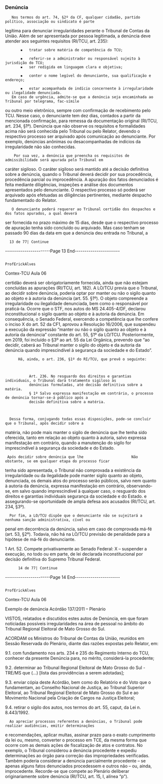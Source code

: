 ### Denúncia
       Nos termos do art. 74, §2º da CF, qualquer cidadão, partido político, associação ou sindicato é parte
 legítima para denunciar irregularidades perante o Tribunal de Contas da União.
       Além de ser apresentada por pessoa legitimada, a denúncia deve atender aos seguintes requisitos
 (RI/TCU, art. 235):

           ▪   tratar sobre matéria de competência do TCU;

           ▪   referir-se a administrador ou responsável sujeito à jurisdição do TCU;
           ▪   ser redigida em linguagem clara e objetiva;

           ▪   conter o nome legível do denunciante, sua qualificação e endereço;

           ▪   estar acompanhada de indício concernente à irregularidade ou ilegalidade denunciada.
       Em caso de urgência, admite-se que a denúncia seja encaminhada ao Tribunal por telegrama, fac-símile
 ou outro meio eletrônico, sempre com confirmação de recebimento pelo TCU. Nesse caso, o denunciante tem
 dez dias, contados a partir da mencionada confirmação, para remessa da documentação original (RI/TCU, art.
 234, §1º).
      Denúncia que não observe os requisitos e formalidades acima não será conhecida pelo Tribunal ou
 pelo Relator, devendo o respectivo processo ser arquivado após comunicação ao denunciante. Por exemplo,
 denúncias anônimas ou desacompanhadas de indícios da irregularidade não são conhecidas.

        Por sua vez, a denúncia que preencha os requisitos de admissibilidade será apurada pelo Tribunal em
 caráter sigiloso. O caráter sigiloso será mantido até a decisão definitiva sobre a denúncia, quando o Tribunal
 deverá decidir por sua procedência, procedência parcial ou improcedência. A apuração dos fatos denunciados
 é feita mediante diligências, inspeções e análise dos documentos apresentados pelo denunciante. O respectivo
 processo só poderá ser arquivado após efetuadas as diligências pertinentes, mediante despacho fundamentado
 do Relator.

       O denunciante poderá requerer ao Tribunal certidão dos despachos e dos fatos apurados, a qual deverá
 ser fornecida no prazo máximo de 15 dias, desde que o respectivo processo de apuração tenha sido concluído
 ou arquivado. Mas caso tenham se passado 90 dias da data em que a denúncia deu entrada no Tribunal, a



      13 de 77| Continue
-----------------------Page 13 End-----------------------

                                                                                                              ProfErickAlves
Contex-TCU
                                                                                                                       Aula 06

 certidão deverá ser obrigatoriamente fornecida, ainda que não estejam concluídas as apurações (RI/TCU,
 art. 182).
       A LO/TCU previa que o Tribunal, ao decidir sobre denúncia, poderia optar por manter ou não o sigilo
 quanto ao objeto e à autoria da denúncia (art. 55. §1º). O objeto compreende a irregularidade ou ilegalidade
 denunciada, bem como o responsável por praticá-la. Ocorre que o STF, nos autos do MS 24.405-4/DF, declarou
 inconstitucional o sigilo quanto ao objeto e à autoria da denúncia. Em consequência, o Senado Federal,
 exercendo a competência que lhe confere o inciso X do art. 52 da CF1, aprovou a Resolução 16/2006, que
 suspendeu a execução da expressão “manter ou não o sigilo quanto ao objeto e à autoria da denúncia” constante
 do art. 55, §1º da LO/TCU.
       Posteriormente, em 2019, foi incluído o §3º ao art. 55 da Lei Orgânica, prevendo que “ao decidir, caberá
 ao Tribunal manter o sigilo do objeto e da autoria da denúncia quando imprescindível à segurança da sociedade
 e do Estado”.

          Há, ainda, o art. 236, §1º do RI/TCU, que prevê o seguinte:



               Art. 236. No resguardo dos direitos e garantias individuais, o Tribunal dará tratamento sigiloso às
               denúncias formuladas, até decisão definitiva sobre a matéria.
               § 1º Salvo expressa manifestação em contrário, o processo de denúncia tornar-se-á público após a
               decisão definitiva sobre a matéria.



      Dessa forma, conjugando todas essas disposições, pode-se concluir que o Tribunal, após decidir sobre a
 matéria, não pode mais manter o sigilo de denúncia que lhe tenha sido oferecida, tanto em relação ao objeto
 quanto à autoria, salvo expressa manifestação em contrário, quando a manutenção do sigilo for
 imprescindível à segurança da sociedade e do Estado.

     Após decidir sobre denúncia que lhe                      Não obstante, se em qualquer etapa do processo ficar
   tenha sido apresentada, o Tribunal não               comprovada a existência da irregularidade ou da ilegalidade
    pode manter sigilo quanto ao objeto,                denunciada, os demais atos do processo serão públicos, salvo
     nem quanto à autoria da denúncia,                  expressa manifestação em contrário, observando-se, em
       salvo quando imprescindível à                    qualquer caso, o resguardo dos direitos e garantias individuais
    segurança da sociedade e do Estado.                 e assegurando-se oportunidade de ampla defesa aos acusados
                                                        (RI/TCU, art. 234, §3º).

      Por fim, a LO/TCU dispõe que o denunciante não se sujeitará a nenhuma sanção administrativa, cível ou
 penal em decorrência da denúncia, salvo em caso de comprovada má-fé (art. 53, §2º). Todavia, não há na
 LO/TCU previsão de penalidade para a hipótese de má-fé do denunciante.




 1 Art.
      52. Compete privativamente ao Senado Federal: X – suspender a execução, no todo ou em parte, de lei declarada
 inconstitucional por decisão definitiva do Supremo Tribunal Federal.



          14 de 77| Continue
-----------------------Page 14 End-----------------------

                                                                                                        ProfErickAlves
Contex-TCU
                                                                                                                 Aula 06

 Exemplo de denúncia
 Acórdão 137/2011 – Plenário

 VISTOS, relatados e discutidos estes autos de Denúncia, em que foram noticiadas possíveis irregularidades na área de
 pessoal no âmbito do Tribunal Regional Eleitoral de Mato Grosso do Sul.

 ACORDAM os Ministros do Tribunal de Contas da União, reunidos em Sessão Reservada do Plenário, diante das razões
 expostas pelo Relator, em:

 9.1. com fundamento nos arts. 234 e 235 do Regimento Interno do TCU, conhecer da presente Denúncia para, no mérito,
 considerá-la procedente;

 9.2. determinar ao Tribunal Regional Eleitoral de Mato Grosso do Sul - TRE/MS que (...) [lista das providências a serem
 adotadas];

 9.3. enviar cópia deste Acórdão, bem como do Relatório e do Voto que o fundamentam, ao Conselho Nacional de Justiça,
 ao Tribunal Superior Eleitoral, ao Tribunal Regional Eleitoral de Mato Grosso do Sul e ao Movimento Nacional pela Criação
 de Cargos na Justiça Eleitoral;

 9.4. retirar o sigilo dos autos, nos termos do art. 55, caput, da Lei n. 8.443/1992.

      Ao apreciar processos referentes a denúncias, o Tribunal pode realizar audiências, emitir determinações
 e recomendações, aplicar multas, assinar prazo para o exato cumprimento da lei ou, mesmo, converter o
 processo em TCE, da mesma forma que ocorre com as demais ações de fiscalização de atos e contratos. No
 exemplo, o Tribunal considerou a denúncia procedente e expediu determinações ao órgão para correção das
 impropriedades verificadas. Também poderia considerar a denúncia parcialmente procedente – se apenas
 alguns fatos denunciados procedessem e outros não – ou, ainda, improcedente. Recorde-se que compete ao
 Plenário deliberar originariamente sobre denúncia (RI/TCU, art. 15, I, alínea “p”).
